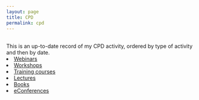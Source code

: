 ```yaml
---
layout: page
title: CPD
permalink: cpd
---
```

<br/>
This is an up-to-date record of my CPD activity, ordered by type of activity and then by date.
<br/>

<li><a href="https://zahra-claire-bahrani-peacock.github.io/cpd/webinars" target="_blank" title="Link in English and Spanish.">Webinars</a></li>  

<li><a href="https://zahra-claire-bahrani-peacock.github.io/cpd/workshops" target="_blank" title="Link in English and Spanish.">Workshops</a></li>  

<li><a href="https://zahra-claire-bahrani-peacock.github.io/cpd/training-courses" target="_blank" title="Link in English and Spanish.">Training courses</a></li>  

<li><a href="https://zahra-claire-bahrani-peacock.github.io/cpd/lectures" target="_blank" title="Link in English and Spanish.">Lectures</a></li>  

<li><a href="https://zahra-claire-bahrani-peacock.github.io/cpd/books" target="_blank" title="Link in English and Spanish.">Books</a></li>  
 
<li><a href="https://zahra-claire-bahrani-peacock.github.io/cpd/econferences" target="_blank" title="Link in English and Spanish.">eConferences</a></li>